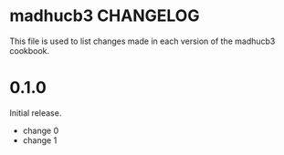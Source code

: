 # madhucb3 CHANGELOG

This file is used to list changes made in each version of the madhucb3 cookbook.

# 0.1.0

Initial release.

- change 0
- change 1

